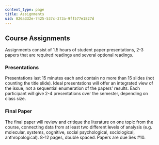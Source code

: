```yaml
---
content_type: page
title: Assignments
uid: 026a332e-7425-537c-373a-9ff577e1827d
---
```


Course Assignments
------------------

Assignments consist of 1.5 hours of student paper presentations, 2-3 papers that are required readings and several optional readings.

### Presentations

Presentations last 15 minutes each and contain no more than 15 slides (not counting the title slide). Ideal presentations will offer an integrated view of the issue, not a sequential enumeration of the papers' results. Each participant will give 2-4 presentations over the semester, depending on class size.

### Final Paper

The final paper will review and critique the literature on one topic from the course, connecting data from at least two different levels of analysis (e.g. molecular, systems, cognitive, social psychological, sociological, anthropological). 8-12 pages, double spaced. Papers are due Ses #10.